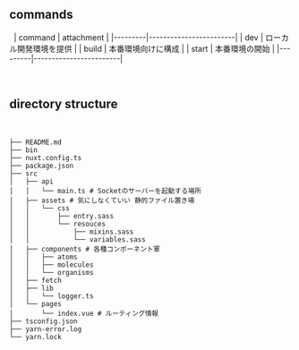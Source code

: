 ## commands
​
​
| command | attachment             |
|---------|------------------------|
| dev     | ローカル開発環境を提供 |
| build   | 本番環境向けに構成     |
| start   | 本番環境の開始         |
|---------|------------------------|

​
​
## directory structure
​
​
```
├── README.md
├── bin
├── nuxt.config.ts
├── package.json
├── src
│   ├── api
│   │   └── main.ts # Socketのサーバーを起動する場所
│   ├── assets # 気にしなくていい 静的ファイル置き場
│   │   └── css 
│   │       ├── entry.sass
│   │       └── resouces
│   │           ├── mixins.sass
│   │           └── variables.sass
│   ├── components # 各種コンポーネント軍
│   │   ├── atoms
│   │   ├── molecules
│   │   └── organisms
│   ├── fetch
│   ├── lib
│   │   └── logger.ts
│   └── pages
│       └── index.vue # ルーティング情報
├── tsconfig.json
├── yarn-error.log
└── yarn.lock
```